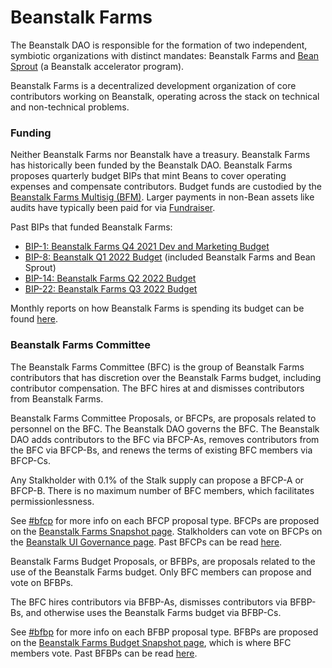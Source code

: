 # Beanstalk Farms

The Beanstalk DAO is responsible for the formation of two independent, symbiotic organizations with distinct mandates: Beanstalk Farms and [Bean Sprout](../bean-sprout/) (a Beanstalk accelerator program).

Beanstalk Farms is a decentralized development organization of core contributors working on Beanstalk, operating across the stack on technical and non-technical problems.

### Funding

Neither Beanstalk Farms nor Beanstalk have a treasury. Beanstalk Farms has historically been funded by the Beanstalk DAO. Beanstalk Farms proposes quarterly budget BIPs that mint Beans to cover operating expenses and compensate contributors. Budget funds are custodied by the [Beanstalk Farms Multisig (BFM)](bfm-dashboard.md). Larger payments in non-Bean assets like audits have typically been paid for via [Fundraiser](../../additional-resources/fundraiser.md).

Past BIPs that funded Beanstalk Farms:

* [BIP-1: Beanstalk Farms Q4 2021 Dev and Marketing Budget](https://github.com/BeanstalkFarms/Beanstalk-Governance-Proposals/blob/master/bip/bip-01-bf-budget-q4-2021.md)
* [BIP-8: Beanstalk Q1 2022 Budget](https://github.com/BeanstalkFarms/Beanstalk-Governance-Proposals/blob/master/bip/bip-08-beanstalk-budget-q1-2022.md) (included Beanstalk Farms and Bean Sprout)
* [BIP-14: Beanstalk Farms Q2 2022 Budget](https://github.com/BeanstalkFarms/Beanstalk-Governance-Proposals/blob/master/bip/bip-14-bf-budget-q2-2022.md)
* [BIP-22: Beanstalk Farms Q3 2022 Budget](https://github.com/BeanstalkFarms/Beanstalk-Governance-Proposals/blob/master/bip/bip-22-bf-budget-q3-2022.md)

Monthly reports on how Beanstalk Farms is spending its budget can be found [here](https://github.com/BeanstalkFarms/Beanstalk-Farms-Operations).

### Beanstalk Farms Committee

The Beanstalk Farms Committee (BFC) is the group of Beanstalk Farms contributors that has discretion over the Beanstalk Farms budget, including contributor compensation. The BFC hires at and dismisses contributors from Beanstalk Farms.

Beanstalk Farms Committee Proposals, or BFCPs, are proposals related to personnel on the BFC. The Beanstalk DAO governs the BFC. The Beanstalk DAO adds contributors to the BFC via BFCP-As, removes contributors from the BFC via BFCP-Bs, and renews the terms of existing BFC members via BFCP-Cs.&#x20;

Any Stalkholder with 0.1% of the Stalk supply can propose a BFCP-A or BFCP-B. There is no maximum number of BFC members, which facilitates permissionlessness.

See [#bfcp](../proposals.md#bfcp "mention") for more info on each BFCP proposal type. BFCPs are proposed on the [Beanstalk Farms Snapshot page](https://snapshot.org/#/beanstalkfarms.eth). Stalkholders can vote on BFCPs on the [Beanstalk UI Governance page](https://app.bean.money/#/governance?type=beanstalk-farms). Past BFCPs can be read [here](https://github.com/BeanstalkFarms/Beanstalk-Governance-Proposals/tree/master/bfcp).

Beanstalk Farms Budget Proposals, or BFBPs, are proposals related to the use of the Beanstalk Farms budget. Only BFC members can propose and vote on BFBPs.

The BFC hires contributors via BFBP-As, dismisses contributors via BFBP-Bs, and otherwise uses the Beanstalk Farms budget via BFBP-Cs.

See [#bfbp](../proposals.md#bfbp "mention") for more info on each BFBP proposal type. BFBPs are proposed on the [Beanstalk Farms Budget Snapshot page](https://snapshot.org/#/beanstalkfarmsbudget.eth), which is where BFC members vote. Past BFBPs can be read [here](https://github.com/BeanstalkFarms/Beanstalk-Governance-Proposals/tree/master/bfbp).
